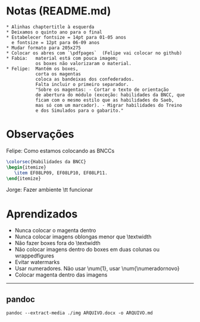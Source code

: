 Notas (README.md)
=====

```
* Alinhas chaptertitle à esquerda
* Deixamos o quinto ano para o final
* Estabelecer fontsize = 14pt para 01-05 anos
  e fontsize = 12pt para 06-09 anos
* Mudar formato para 205x275
* Colocar os abres com `\pdfpages`	(Felipe vai colocar no github)
* Fabia:   material está com pouca imagem;
           os boxes não valorizaram o material.
* Felipe:  Mantém os boxes, 
		   corta os magentas 
		   coloca as bandeixas dos confederados.
	       Falta incluir o primeiro separador.
	       "Sobre os magentas: - Cortar o texto de orientação 
	       de abertura do módulo (exceção: habilidades da BNCC, que 
	       ficam com o mesmo estilo que as habilidades do Saeb, 
	       mas só com um marcador). - Migrar habilidades do Treino 
	       e dos Simulados para o gabarito."
```


Observações
===========

Felipe: Como estamos colocando as BNCCs
```tex
\colorsec{Habilidades da BNCC} 
\begin{itemize} 
   \item EF08LP09, EF08LP10, EF08LP11. 
\end{itemize}
```

Jorge: Fazer ambiente \tt funcionar


Aprendizados
============

* Nunca colocar o magenta dentro
* Nunca colocar imagens oblongas menor que \textwidth 
* Não fazer boxes fora do \textwidth
* Não colocar imagens dentro do boxes em duas colunas ou wrappedfigures
* Evitar watermarks
* Usar numeradores. Não usar \num{1}, usar \num{\numeradornovo}
* Colocar magenta dentro das imagens


----

## pandoc


`pandoc --extract-media ./img ARQUIVO.docx -o ARQUIVO.md`
